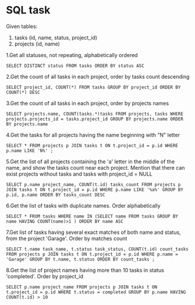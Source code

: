 # SQL task

Given tables:
01. tasks (id, name, status, project_id)
02. projects (id, name)

1.Get all statuses, not repeating, alphabetically ordered
```
SELECT DISTINCT status FROM tasks ORDER BY status ASC
```
2.Get the count of all tasks in each project, order by tasks count
descending
```
SELECT project_id, COUNT(*) FROM tasks GROUP BY project_id ORDER BY COUNT(*) DESC
```
3.Get the count of all tasks in each project, order by projects
names
```
SELECT projects.name, COUNT(tasks.*)tasks FROM projects, tasks WHERE projects.projects_id = tasks.project_id GROUP BY projects.name ORDER BY projects.name
```
4.Get the tasks for all projects having the name beginning with
"N" letter
```
SELECT * FROM projects p JOIN tasks t ON t.project_id = p.id WHERE p.name LIKE 'N%' ;
```
5.Get the list of all projects containing the 'a' letter in the middle of
the name, and show the tasks count near each project. Mention
that there can exist projects without tasks and tasks with
project_id = NULL
```
SELECT p.name project_name, COUNT(t.id) tasks_count FROM projects p JOIN tasks t ON t.project_id = p.id WHERE p.name LIKE '%a%' GROUP BY p.id, p.name ORDER BY tasks_count DESC
```
6.Get the list of tasks with duplicate names. Order alphabetically
```
SELECT * FROM tasks WHERE name IN (SELECT name FROM tasks GROUP BY name HAVING COUNT(name)>1 ) ORDER BY name ASC
```
7.Get list of tasks having several exact matches of both name and
status, from the project 'Garage'. Order by matches count
```
SELECT t.name task_name, t.status task_status, COUNT(t.id) count_tasks FROM projects p JOIN tasks t ON t.project_id = p.id WHERE p.name = 'Garage' GROUP BY t.name, t.status ORDER BY count_tasks ;
```
8.Get the list of project names having more than 10 tasks in status
'completed'. Order by project_id
```
SELECT p.name project_name FROM projects p JOIN tasks t ON t.project_id = p.id WHERE t.status = completed GROUP BY p.name HAVING COUNT(t.id) > 10
```
